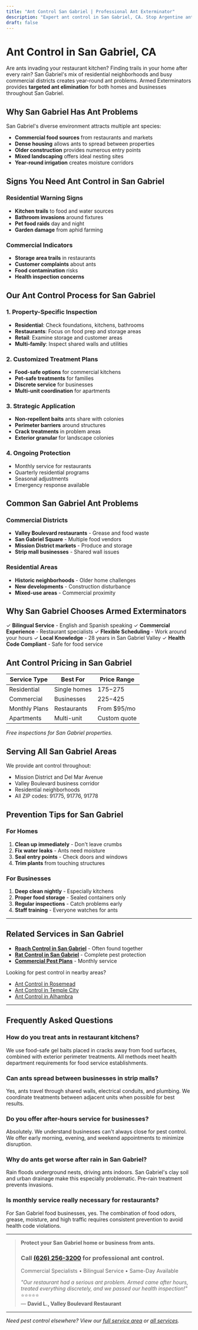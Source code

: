 ```yaml
---
title: "Ant Control San Gabriel | Professional Ant Exterminator"
description: "Expert ant control in San Gabriel, CA. Stop Argentine ant invasions in homes & businesses. Safe, fast service. Licensed. Call (626) 256-3200."
draft: false
---
```


# Ant Control in San Gabriel, CA

Are ants invading your restaurant kitchen? Finding trails in your home after every rain? San Gabriel's mix of residential neighborhoods and busy commercial districts creates year-round ant problems. Armed Exterminators provides **targeted ant elimination** for both homes and businesses throughout San Gabriel.

## Why San Gabriel Has Ant Problems

San Gabriel's diverse environment attracts multiple ant species:
- **Commercial food sources** from restaurants and markets
- **Dense housing** allows ants to spread between properties
- **Older construction** provides numerous entry points
- **Mixed landscaping** offers ideal nesting sites
- **Year-round irrigation** creates moisture corridors

## Signs You Need Ant Control in San Gabriel

### Residential Warning Signs
- **Kitchen trails** to food and water sources
- **Bathroom invasions** around fixtures
- **Pet food raids** day and night
- **Garden damage** from aphid farming

### Commercial Indicators
- **Storage area trails** in restaurants
- **Customer complaints** about ants
- **Food contamination** risks
- **Health inspection concerns**

## Our Ant Control Process for San Gabriel

### 1. Property-Specific Inspection
- **Residential**: Check foundations, kitchens, bathrooms
- **Restaurants**: Focus on food prep and storage areas
- **Retail**: Examine storage and customer areas
- **Multi-family**: Inspect shared walls and utilities

### 2. Customized Treatment Plans
- **Food-safe options** for commercial kitchens
- **Pet-safe treatments** for families
- **Discrete service** for businesses
- **Multi-unit coordination** for apartments

### 3. Strategic Application
- **Non-repellent baits** ants share with colonies
- **Perimeter barriers** around structures
- **Crack treatments** in problem areas
- **Exterior granular** for landscape colonies

### 4. Ongoing Protection
- Monthly service for restaurants
- Quarterly residential programs
- Seasonal adjustments
- Emergency response available

## Common San Gabriel Ant Problems

### Commercial Districts
- **Valley Boulevard restaurants** - Grease and food waste
- **San Gabriel Square** - Multiple food vendors
- **Mission District markets** - Produce and storage
- **Strip mall businesses** - Shared wall issues

### Residential Areas
- **Historic neighborhoods** - Older home challenges
- **New developments** - Construction disturbance
- **Mixed-use areas** - Commercial proximity

## Why San Gabriel Chooses Armed Exterminators

✓ **Bilingual Service** - English and Spanish speaking
✓ **Commercial Experience** - Restaurant specialists
✓ **Flexible Scheduling** - Work around your hours
✓ **Local Knowledge** - 28 years in San Gabriel Valley
✓ **Health Code Compliant** - Safe for food service

## Ant Control Pricing in San Gabriel

| Service Type | Best For | Price Range |
|--------------|----------|-------------|
| Residential | Single homes | $175-$275 |
| Commercial | Businesses | $225-$425 |
| Monthly Plans | Restaurants | From $95/mo |
| Apartments | Multi-unit | Custom quote |

*Free inspections for San Gabriel properties.*

## Serving All San Gabriel Areas

We provide ant control throughout:
- Mission District and Del Mar Avenue
- Valley Boulevard business corridor
- Residential neighborhoods
- All ZIP codes: 91775, 91776, 91778

## Prevention Tips for San Gabriel

### For Homes
1. **Clean up immediately** - Don't leave crumbs
2. **Fix water leaks** - Ants need moisture
3. **Seal entry points** - Check doors and windows
4. **Trim plants** from touching structures

### For Businesses
1. **Deep clean nightly** - Especially kitchens
2. **Proper food storage** - Sealed containers only
3. **Regular inspections** - Catch problems early
4. **Staff training** - Everyone watches for ants

---

## Related Services in San Gabriel

- **[Roach Control in San Gabriel](/roach-control-san-gabriel/)** - Often found together
- **[Rat Control in San Gabriel](/rat-control-san-gabriel/)** - Complete pest protection
- **[Commercial Pest Plans](/commercial-pest-control-san-gabriel/)** - Monthly service

Looking for pest control in nearby areas?
- [Ant Control in Rosemead](/ant-control-rosemead/)
- [Ant Control in Temple City](/ant-control-temple-city/)
- [Ant Control in Alhambra](/ant-control-alhambra/)

---

## Frequently Asked Questions

### How do you treat ants in restaurant kitchens?
We use food-safe gel baits placed in cracks away from food surfaces, combined with exterior perimeter treatments. All methods meet health department requirements for food service establishments.

### Can ants spread between businesses in strip malls?
Yes, ants travel through shared walls, electrical conduits, and plumbing. We coordinate treatments between adjacent units when possible for best results.

### Do you offer after-hours service for businesses?
Absolutely. We understand businesses can't always close for pest control. We offer early morning, evening, and weekend appointments to minimize disruption.

### Why do ants get worse after rain in San Gabriel?
Rain floods underground nests, driving ants indoors. San Gabriel's clay soil and urban drainage make this especially problematic. Pre-rain treatment prevents invasions.

### Is monthly service really necessary for restaurants?
For San Gabriel food businesses, yes. The combination of food odors, grease, moisture, and high traffic requires consistent prevention to avoid health code violations.

---

> **Protect your San Gabriel home or business from ants.**  
> ### Call [(626) 256-3200](tel:6262563200) for professional ant control.  
> Commercial Specialists • Bilingual Service • Same-Day Available  
> 
> *"Our restaurant had a serious ant problem. Armed came after hours, treated everything discretely, and we passed our health inspection!"* ⭐⭐⭐⭐⭐  
> — **David L., Valley Boulevard Restaurant**

---

*Need pest control elsewhere? View our [full service area](/locations/) or [all services](/services/).*